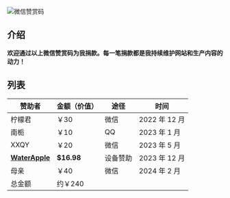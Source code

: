 ![微信赞赏码](https://npm.elemecdn.com/yzsong06@latest/source/image/Pay.png)

## 介绍

**欢迎通过以上微信赞赏码为我捐款。每一笔捐款都是我持续维护网站和生产内容的动力！**

## 列表

| 赞助者  | 金额（价值）| 途径 | 时间 | 
| ------------ | ------------ | ------------ | ------------ |
| 柠檬君 | ￥30 | 微信 | 2022 年 12 月 |
| 南栀  | ￥10  | QQ | 2023 年 1 月 |
| XXQY | ￥20  | 微信 | 2023 年 5 月 |
| **[WaterApple](https://waterapple09.com)**  | **$16.98**  | 设备赞助 | 2023 年 12 月 |
| 母亲 | ￥40  | 微信 | 2024 年 2 月 |
| 总金额 | 约￥240 |